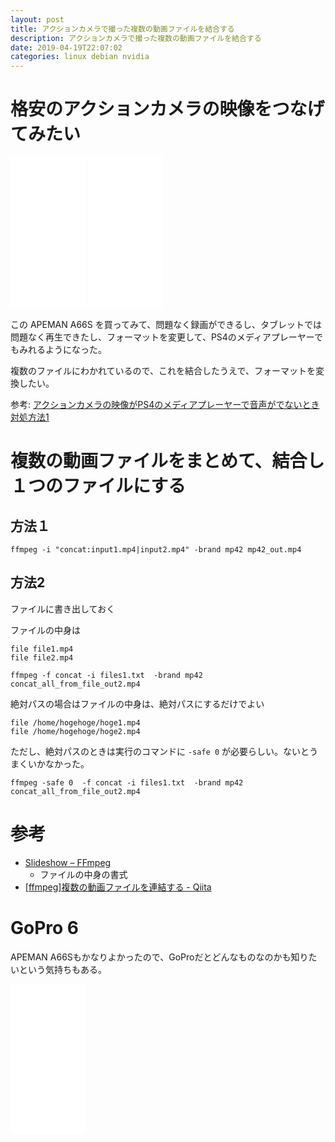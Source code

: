 ```yaml
---
layout: post
title: アクションカメラで撮った複数の動画ファイルを結合する
description: アクションカメラで撮った複数の動画ファイルを結合する
date: 2019-04-19T22:07:02
categories: linux debian nvidia
---
```


# 格安のアクションカメラの映像をつなげてみたい

<iframe style="width:120px;height:240px;" marginwidth="0" marginheight="0" scrolling="no" frameborder="0" src="//rcm-fe.amazon-adsystem.com/e/cm?lt1=_blank&bc1=000000&IS2=1&bg1=FFFFFF&fc1=000000&lc1=0000FF&t=mi3002-22&language=ja_JP&o=9&p=8&l=as4&m=amazon&f=ifr&ref=as_ss_li_til&asins=B07J2MKCXS&linkId=d22004b61de46832ccd9e92649ad12b6"></iframe>

<iframe style="width:120px;height:240px;" marginwidth="0" marginheight="0" scrolling="no" frameborder="0" src="//rcm-fe.amazon-adsystem.com/e/cm?lt1=_blank&bc1=000000&IS2=1&bg1=FFFFFF&fc1=000000&lc1=0000FF&t=mi3002-22&language=ja_JP&o=9&p=8&l=as4&m=amazon&f=ifr&ref=as_ss_li_til&asins=B06XSV23T1&linkId=d69db185b7e3a6131ef1ed9e925b9964"></iframe>

この APEMAN A66S を買ってみて、問題なく録画ができるし、タブレットでは問題なく再生できたし、フォーマットを変更して、PS4のメディアプレーヤーでもみれるようになった。

複数のファイルにわかれているので、これを結合したうえで、フォーマットを変換したい。

参考:
[アクションカメラの映像がPS4のメディアプレーヤーで音声がでないとき対処方法1](../convert-movie-format/)


# 複数の動画ファイルをまとめて、結合し１つのファイルにする

## 方法１

```
ffmpeg -i "concat:input1.mp4|input2.mp4" -brand mp42 mp42_out.mp4
```

## 方法2

ファイルに書き出しておく

ファイルの中身は

```
file file1.mp4
file file2.mp4
```

```
ffmpeg -f concat -i files1.txt  -brand mp42 concat_all_from_file_out2.mp4
```

絶対パスの場合はファイルの中身は、絶対パスにするだけでよい


```
file /home/hogehoge/hoge1.mp4
file /home/hogehoge/hoge2.mp4
```

ただし、絶対パスのときは実行のコマンドに `-safe 0` が必要らしい。ないとうまくいかなかった。

```
ffmpeg -safe 0  -f concat -i files1.txt  -brand mp42 concat_all_from_file_out2.mp4
```

# 参考
- [Slideshow – FFmpeg](https://trac.ffmpeg.org/wiki/Slideshow)
  - ファイルの中身の書式
- [\[ffmpeg\]複数の動画ファイルを連結する - Qiita](https://qiita.com/suzutsuki0220/items/a60ac53592f48edf32a1)


# GoPro 6

APEMAN A66Sもかなりよかったので、GoProだとどんなものなのかも知りたいという気持ちもある。

<iframe style="width:120px;height:240px;" marginwidth="0" marginheight="0" scrolling="no" frameborder="0" src="//rcm-fe.amazon-adsystem.com/e/cm?lt1=_blank&bc1=000000&IS2=1&bg1=FFFFFF&fc1=000000&lc1=0000FF&t=mi3002-22&language=ja_JP&o=9&p=8&l=as4&m=amazon&f=ifr&ref=as_ss_li_til&asins=B07K373BXZ&linkId=92145c08856520202ae0539e865c9441"></iframe>
